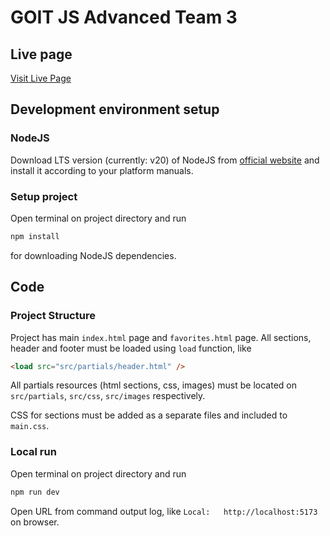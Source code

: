 # GOIT JS Advanced Team 3

## Live page

[Visit Live Page](https://olexandrd.github.io/goit-advancedjs-team-3/)

## Development environment setup

### NodeJS

Download LTS version (currently: v20) of NodeJS from [official website](https://nodejs.org/en/download/current) and install it according to your platform manuals.

### Setup project

Open terminal on project directory and run

```sh
npm install
```

for downloading NodeJS dependencies.

## Code

### Project Structure

Project has main `index.html` page and `favorites.html` page.
All sections, header and footer must be loaded using `load` function, like

```html
<load src="src/partials/header.html" />
```

All partials resources (html sections, css, images) must be located on `src/partials`, `src/css`, `src/images` respectively.

CSS for sections must be added as a separate files and included to `main.css`.

### Local run

Open terminal on project directory and run

```sh
npm run dev
```

Open URL from command output log, like `Local:   http://localhost:5173` on browser.
